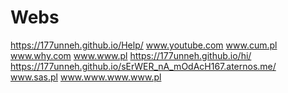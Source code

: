 # Webs
https://177unneh.github.io/Help/     www.youtube.com www.cum.pl      www.why.com          www.www.pl         https://177unneh.github.io/hi/     https://177unneh.github.io/sErWER_nA_mOdAcH167.aternos.me/           www.sas.pl         www.www.www.www.pl
